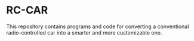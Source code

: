 # RC-CAR
This repository contains programs and code for converting a conventional radio-controlled car into a smarter and more customizable one.

